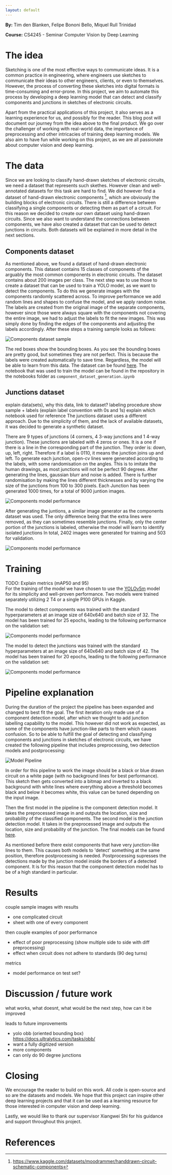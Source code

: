 ```yaml
---
layout: default
---
```


<!-- PENALTIES FOR BLOG
- No results, or not enough motivation for why there are no results
- Not enough effort shown
- Results are not explained
- Results are inconsistent and not motivated
- Insufficient "computer vision" alignment
- Unclear why an experiment is done (what question is answered by it, and why is this question interesting)

- The text is not stand-alone; it's not peer understandable.
- Using a term before defining/motivating it.
- Unclear logical reasoning step.
- Inconsistent use of terminology.
- Too much unnecessary detail. -->

**By:** Tim den Blanken, Felipe Bononi Bello, Miquel Rull Trinidad

**Course:** CS4245 - Seminar Computer Vision by Deep Learning

# The idea
Sketching is one of the most effective ways to communicate ideas. It is a common practice in engineering, where engineers use sketches to communicate their ideas to other engineers, clients, or even to themselves. However, the process of converting these sketches into digital formats is time-consuming and error-prone. In this project, we aim to automate this process by developing a deep learning model that can detect and classify components and junctions in sketches of electronic circuits. 

Apart from the practical applications of this project, it also serves as a learning experience for us, and possibly for the reader. This blog post will document our journey from the idea above to the final product. We go over the challenger of working with real-world data, the importance of preprocessing and other intricacies of training deep learning models. We also aim to have fun while working on this project, as we are all passionate about computer vision and deep learning.

# The data
Since we are looking to classify hand-drawn sketches of electronic circuits, we need a dataset that represents such skethes. However clean and well-annotated datasets for this task are hard to find. We did however find a dataset of hand-drawn electronic components [^1], which are obviously the building blocks of electronic circuits. There is still a difference between classifying a single components or detecting them as part of a circuit. For this reason we decided to create our own dataset using hand-drawn circuits. Since we also want to understand the connections between components, we have also created a dataset that can be used to detect junctions in circuits. Both datasets will be explained in more detail in the next sections.

## Components dataset
As mentioned above, we found a dataset of hand-drawn electronic components. This dataset contains 15 classes of components of the arguably the most common components in electronic circuits. The dataset contains about 200 images per class. The next step was to use those to create a dataset that can be used to train a YOLO model, as we want to detect the components. To do this we generate images with the components randomly scattered across. To improve performance we add random lines and shapes to confuse the model, and we apply random noise. The labels are created from the original image of the separate components, however since those were always square with the components not covering the entire image, we had to adjust the labels to fit the new images. This was simply done by finding the edges of the components and adjusting the labels accordingly. After these steps a training sample looks as follows:

![Components dataset sample](../assets/components_dataset_sample.jpg)

The red boxes show the bounding boxes. As you see the bounding boxes are pretty good, but sometimes they are not perfect. This is because the labels were created automatically to save time. Regardless, the model will be able to learn from this data. The dataset can be found [here](https://www.kaggle.com/datasets/timdnb/components). The notebook that was used to train the model can be found in the repository in the notebooks folder as `component_dataset_generation.ipynb`

## Junctions dataset
explain data(sets), why this data, link to dataset?
labeling procedure
show sample + labels (explain label convention with 0s and 1s)
explain which notebook used for reference
The junctions dataset uses a different approach. Due to the simplicity of them, and the lack of available datasets, it was decided to generate a synthetic dataset.  

There are 9 types of junctions (4 corners, 4 3-way junctions and 1 4-way junction). These junctions are labeled with 4 zeros or ones. It is a one if there is a line in the corresponding part of the junction. They order is: down, up, left, right. Therefore if a label is 0110, it means the junction joins up and left. To generate each junction, open-cv lines were generated according to the labels, with some randomisation on the angles. This is to imitate the human drawings, as most junctions will not be perfect 90 degrees. After generating the lines, gaussian blurr and noise is added. There is further randomisation by making the lines different thicknesses and by varying the size of the junctions from 100 to 300 pixels. Each Junction has been generated 1000 times, for a total of 9000 juntion images. 

![Components model performance](../assets/junctions_grid.jpg)


After generating the juntions, a similar image generator as the components dataset was used. The only difference being that the extra lines were removed, as they can sometimes resemble junctions. Finally, only the center portion of the junctions is labeled, otherwise the model will learn to identify isolated junctions In total, 2402 images were generated for training and 503 for validation.  

![Components model performance](../assets/junctions_image.jpg)






# Training
TODO: Explain metrics (mAP50 and 95)  
For the training of the model we have chosen to use the [YOLOv5m](https://github.com/ultralytics/yolov5) model for its simplicity and well-proven performance. Two models were trained separately utilizing 2 T4 or a single P100 GPUs  in Kaggle.  

The model to detect components was trained with the standard hyperparameters at an image size of 640x640 and batch size of 32. The model has been trained for 25 epochs, leading to the following performance on the validation set:
<!-- assets\components_model_performance.jpeg.jpeg -->
![Components model performance](../assets/components_model_performance.jpeg)

The model to detect the junctions was trained with the standard hyperparameters at an image size of 640x640 and batch size of 42. The model has been trained for 20 epochs, leading to the following performance on the validation set:
<!-- assets\junctions_model_performance.jpeg.jpeg -->
![Components model performance](../assets/junctions_model_performance.jpeg)
# Pipeline explanation
<!-- image -> data preprocessing -> through model 1 -> through model 2 -> data post processing -> labeled image (for now, ideally digital version)

explain why this pipeline and other considerations that we had (e.g. that we first wanted to delete components and then detect junctions, also sliders for preprocessing came later since it was hard to have one set of values that just works)

upload models to huggingface (or similar) and add links
https://huggingface.co/Timdb/electronic-circuit-detection/tree/main
^^ contains both models

for testing and investigation (of code) can reference to inference.ipynb, however in the end we should make a .py file that does everything -->

During the duration of the project the pipeline has been expanded and changed to best fit the goal. The first iteration only made use of a component detection model, after which we thought to add junction labelling capability to the model. This however did not work as expected, as some of the components have junction-like parts to them which causes confusion. So to be able to fulfill the goal of detecting and classifying components and junctions in sketches of electronic circuits, we have created the following pipeline that includes preprocessing, two detection models and postprocessing:

![Model Pipeline](../assets/parallelpipeline.png)

In order for this pipeline to work the image should be a black or blue drawn circuit on a white page (with no background lines for best performance). This sketch then gets converted into a bitmap and inverted to a black background with white lines where everything above a threshold becomes black and below it becomes white, this value can be tuned depending on the input image.

Then the first model in the pipeline is the component detection model. It takes the preprocessed image in and outputs the location, size and probability of the classified components. The second model is the junction detection model. It takes in the preprocessed image and outputs the location, size and probability of the junction. The final models can be found [here](https://huggingface.co/Timdb/electronic-circuit-detection/tree/main).

As mentioned before there exist components that have very junction-like lines to them. This causes both models to 'detect' something at the same position, therefore postprocessing is needed. Postprocessing supresses the detections made by the junction model inside the borders of a detected component. It is for this reason that the component detection model has to be of a high standard in particular.

# Results
couple sample images with results
- one complicated circuit
- sheet with one of every component

then couple examples of poor performance
- effect of poor preprocessing (show multiple side to side with diff preprocessing)
- effect when circuit does not adhere to standards (90 deg turns)

metrics
- model performance on test set?

# Discussion / future work
what works, what doesnt, what would be the next step, how can it be improved

leads to future improvements
- yolo obb (oriented bounding box) https://docs.ultralytics.com/tasks/obb/
- want a fully digitized version
- more components
- can only do 90 degree junctions

# Closing
We encourage the reader to build on this work. All code is open-source and so are the datasets and models. We hope that this project can inspire other deep learning projects and that it can be used as a learning resource for those interested in computer vision and deep learning.

Lastly, we would like to thank our supervisor Xiangwei Shi for his guidance and support throughout this project.


# References
[^1]: https://www.kaggle.com/datasets/moodrammer/handdrawn-circuit-schematic-components
 
<!-- CAN USE STUFF BELOW TO LOOK UP HOW TO CREATE CERTAIN STYLES OF TEXT -->

<!-- Text can be **bold**, _italic_, or ~~strikethrough~~.

[Link to another page](./another-page.html).

There should be whitespace between paragraphs.

There should be whitespace between paragraphs. We recommend including a README, or a file with information about your project.

# Header 1

This is a normal paragraph following a header. GitHub is a code hosting platform for version control and collaboration. It lets you and others work together on projects from anywhere.

## Header 2

> This is a blockquote following a header.
>
> When something is important enough, you do it even if the odds are not in your favor.

### Header 3

```js
// Javascript code with syntax highlighting.
var fun = function lang(l) {
  dateformat.i18n = require('./lang/' + l)
  return true;
}
```

```ruby
# Ruby code with syntax highlighting
GitHubPages::Dependencies.gems.each do |gem, version|
  s.add_dependency(gem, "= #{version}")
end
```

#### Header 4

*   This is an unordered list following a header.
*   This is an unordered list following a header.
*   This is an unordered list following a header.

##### Header 5

1.  This is an ordered list following a header.
2.  This is an ordered list following a header.
3.  This is an ordered list following a header.

###### Header 6

| head1        | head two          | three |
|:-------------|:------------------|:------|
| ok           | good swedish fish | nice  |
| out of stock | good and plenty   | nice  |
| ok           | good `oreos`      | hmm   |
| ok           | good `zoute` drop | yumm  |

### There's a horizontal rule below this.

* * *

### Here is an unordered list:

*   Item foo
*   Item bar
*   Item baz
*   Item zip

### And an ordered list:

1.  Item one
1.  Item two
1.  Item three
1.  Item four

### And a nested list:

- level 1 item
  - level 2 item
  - level 2 item
    - level 3 item
    - level 3 item
- level 1 item
  - level 2 item
  - level 2 item
  - level 2 item
- level 1 item
  - level 2 item
  - level 2 item
- level 1 item

### Small image

![Octocat](https://github.githubassets.com/images/icons/emoji/octocat.png)

### Large image

![Branching](https://guides.github.com/activities/hello-world/branching.png)


### Definition lists can be used with HTML syntax.

<dl>
<dt>Name</dt>
<dd>Godzilla</dd>
<dt>Born</dt>
<dd>1952</dd>
<dt>Birthplace</dt>
<dd>Japan</dd>
<dt>Color</dt>
<dd>Green</dd>
</dl>

```
Long, single-line code blocks should not wrap. They should horizontally scroll if they are too long. This line should be long enough to demonstrate this.
```

```
The final element.
``` -->